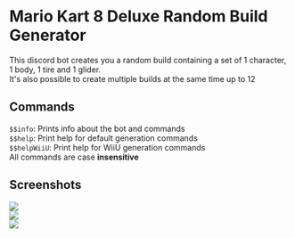 # Mario Kart 8 Deluxe Random Build Generator

This discord bot creates you a random build containing a set of 1 character, 1 body, 1 tire and 1 glider.  
It's also possible to create multiple builds at the same time up to 12

## Commands
`$$info`: Prints info about the bot and commands  
`$$help`: Print help for default generation commands  
`$$helpWiiU`: Print help for WiiU generation commands  
All commands are case **insensitive**
## Screenshots
![](https://x.founntain.de/DbOKF5JI.png)  
![](https://x.founntain.de/UP8vqy2r.png)  
![](https://x.founntain.de/0fBhGGic.png)
